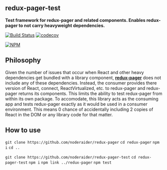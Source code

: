 ## redux-pager-test

**Test framework for redux-pager and related components. Enables redux-pager to not carry heavyweight dependencies.**

[![Build Status](https://travis-ci.org/noderaider/redux-pager-test.svg?branch=master)](https://travis-ci.org/noderaider/redux-pager-test)
[![codecov](https://codecov.io/gh/noderaider/redux-pager-test/branch/master/graph/badge.svg)](https://codecov.io/gh/noderaider/redux-pager-test)

[![NPM](https://nodei.co/npm/redux-pager.png?stars=true&downloads=true)](https://nodei.co/npm/redux-pager/)

## Philosophy

Given the number of issues that occur when React and other heavy dependencies get bundled with a library component, **[redux-pager](https://github.com/noderaider/redux-pager)** does not include any of these dependencies. Instead, the consumer provides there version of React, connect, ReactVirtualized, etc. to redux-pager and redux-pager returns its components. This limits the ability to test redux-pager from within its own package. To accomodate, this library acts as the consuming app and tests redux-pager exactly as it would be used in a consumer environment. This means 0 chance of accidentally including 2 copies of React in the DOM or any library code for that matter.

## How to use

`git clone https://github.com/noderaider/redux-pager`
`cd redux-pager`
`npm i`
`cd ..`

`git clone https://github.com/noderaider/redux-pager-test`
`cd redux-pager-test`
`npm i`
`npm link ../redux-pager`
`npm test`
